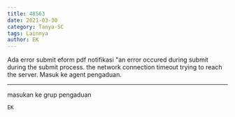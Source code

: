 ```yaml
---
title: 48563
date: 2021-03-30
category: Tanya-SC
tags: Lainnya
author: EK
---
```


Ada error submit eform pdf notifikasi "an error occured during submit during the submit process. the network connection timeout trying to reach the server. Masuk ke agent pengaduan.

---

masukan ke grup pengaduan

`EK`

